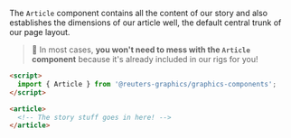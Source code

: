 The `Article` component contains all the content of our story and also establishes the dimensions of our article well, the default central trunk of our page layout.

> 📌 In most cases, **you won't need to mess with the `Article` component** because it's already included in our rigs for you!

```html
<script>
  import { Article } from '@reuters-graphics/graphics-components';
</script>

<article>
  <!-- The story stuff goes in here! -->
</article>
```
